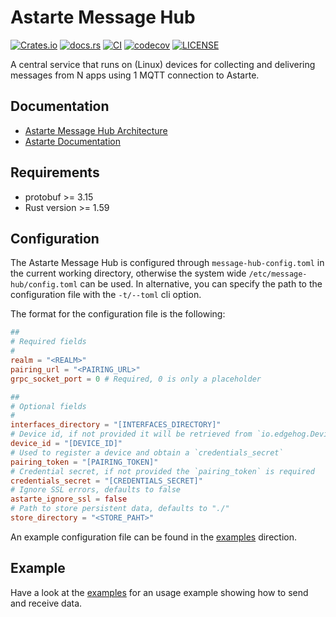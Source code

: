 <!---
  Copyright 2022 SECO Mind Srl

  SPDX-License-Identifier: Apache-2.0
-->

# Astarte Message Hub

[![Crates.io](https://img.shields.io/crates/v/astarte-message-hub)](https://crates.io/crates/astarte-message-hub)
[![docs.rs](https://img.shields.io/docsrs/astarte-message-hub)](https://docs.rs/astarte-message-hub/)
[![CI](https://github.com/astarte-platform/astarte-message-hub/actions/workflows/build.yaml/badge.svg?branch=master)](https://github.com/astarte-platform/astarte-message-hub/actions/workflows/build.yaml?branch=master)
[![codecov](https://codecov.io/gh/astarte-platform/astarte-message-hub/branch/master/graph/badge.svg)](https://app.codecov.io/gh/astarte-message-hub)
[![LICENSE](https://img.shields.io/github/license/astarte-platform/astarte-message-hub)](./LICENSE)

A central service that runs on (Linux) devices for collecting and delivering messages from N apps
using 1 MQTT connection to Astarte.

## Documentation

- [Astarte Message Hub Architecture](https://github.com/astarte-platform/astarte-message-hub/blob/master/docs/ARCHITECTURE.md)
- [Astarte Documentation](https://docs.astarte-platform.org/latest/001-intro_user.html)

## Requirements

- protobuf >= 3.15
- Rust version >= 1.59

## Configuration

The Astarte Message Hub is configured through `message-hub-config.toml` in the current working
directory, otherwise the system wide `/etc/message-hub/config.toml` can be used. In alternative, you
can specify the path to the configuration file with the `-t/--toml` cli option.

The format for the configuration file is the following:

```toml
##
# Required fields
#
realm = "<REALM>"
pairing_url = "<PAIRING_URL>"
grpc_socket_port = 0 # Required, 0 is only a placeholder

##
# Optional fields
#
interfaces_directory = "[INTERFACES_DIRECTORY]"
# Device id, if not provided it will be retrieved from `io.edgehog.Device` dbus-service
device_id = "[DEVICE_ID]"
# Used to register a device and obtain a `credentials_secret`
pairing_token = "[PAIRING_TOKEN]"
# Credential secret, if not provided the `pairing_token` is required
credentials_secret = "[CREDENTIALS_SECRET]"
# Ignore SSL errors, defaults to false
astarte_ignore_ssl = false
# Path to store persistent data, defaults to "./"
store_directory = "<STORE_PAHT>"
```

An example configuration file can be found in the
[examples](https://github.com/astarte-platform/astarte-message-hub/blob/master/examples/message-hub-config.toml)
direction.

## Example

Have a look at the
[examples](https://github.com/astarte-platform/astarte-message-hub/blob/master/examples/) for an
usage example showing how to send and receive data.

